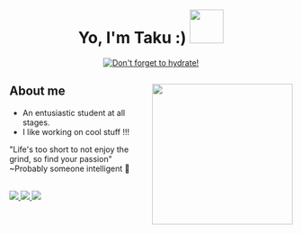 <h1 align="center"><b> Yo, I'm Taku :) </b><img src="https://media3.giphy.com/media/j0HjChGV0J44KrrlGv/giphy.gif" width="60"></h1>

<p align="center">
  <a href="https://git.io/typing-svg"><img src="https://readme-typing-svg.demolab.com?font=Fira+Code&weight=500&pause=1000&color=E385F7&center=true&vCenter=true&repeat=false&width=435&lines=Don't+forget+to+hydrate!" alt="Don't forget to hydrate!"></a>
</p>

## **About me** <picture> <img align="right" src="https://media1.giphy.com/media/BQ8fxqGTsJYWc/giphy.gif" width = 250px></picture>

- An entusiastic student at all stages.
- I like working on cool stuff !!!

"Life's too short to not enjoy the grind, so find your passion" ~Probably someone intelligent 🧐

<br>
<!-- Links -->
<a href='https://www.linkedin.com/in/takunda-marowa-b4805120b/' target="_blank">
  <img src='https://img.shields.io/badge/LinkedIn-0077B5?style=for-the-badge&logo=linkedin&logoColor=white'/>
</a>

<a href='discordapp.com/users/287582959798845440' target="_blank">
  <img src='https://img.shields.io/badge/Discord-7289DA?style=for-the-badge&logo=discord&logoColor=white'/>
</a>

<a href="mailto:takuatwork@outlook.com" target="_blank">
  <img src="https://img.shields.io/badge/Email me-100000?style=for-the-badge&logo=Tutanota&logoColor=61afef&labelColor=1f2430&color=1f2430">
</a>
